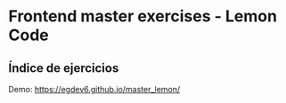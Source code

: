 # Frontend master exercises - Lemon Code

## Índice de ejercicios

Demo: https://egdev6.github.io/master_lemon/
